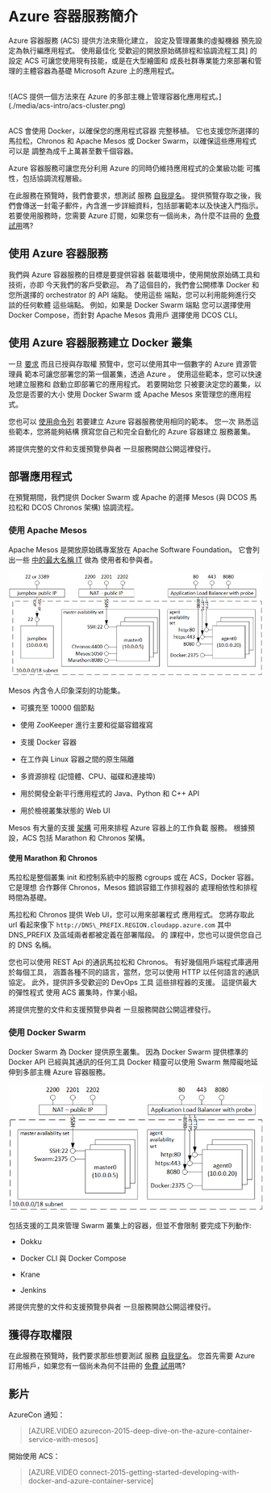<properties
   pageTitle="Azure 容器服務簡介 | Microsoft Azure"
   description="Azure 容器服務 (ACS) 提供簡化建立、設定及管理虛擬機器叢集的方法，這些虛擬機器預先設定為執行容器化應用程式。"
   services="virtual-machines"
   documentationCenter=""
   authors="rgardler"
   manager="nepeters"
   editor=""
   tags="acs, azure-container-service"
   keywords="Docker, Containers, Micro-services, Mesos, Azure"/>
   
<tags
   ms.service="virtual-machines"
   ms.devlang="na"
   ms.topic="home-page"
   ms.tgt_pltfrm="na"
   ms.workload="na"
   ms.date="12/02/2015"
   ms.author="rogardle"/>

# Azure 容器服務簡介

Azure 容器服務 (ACS) 提供方法來簡化建立，
設定及管理叢集的虛擬機器
預先設定為執行編應用程式。 使用最佳化
受歡迎的開放原始碼排程和協調流程工具] 的設定
ACS 可讓您使用現有技能，或是在大型繪圖和
成長社群專業能力來部署和管理的主體容器為基礎
Microsoft Azure 上的應用程式。

<br />
![ACS 提供一個方法來在 Azure 的多部主機上管理容器化應用程式。](./media/acs-intro/acs-cluster.png)
<br /><br />

ACS 會使用 Docker，以確保您的應用程式容器
完整移植。 它也支援您所選擇的馬拉松，Chronos 和
Apache Mesos 或 Docker Swarm，以確保這些應用程式可以是
調整為成千上萬甚至數千個容器。

Azure 容器服務可讓您充分利用
Azure 的同時仍維持應用程式的企業級功能
可攜性，包括協調流程層級。

在此服務在預覽時，我們會要求，想測試
服務 [自我提名](http://aka.ms/acspreview)。 提供預覽存取之後，我們會傳送一封電子郵件，內含進一步詳細資料，包括部署範本以及快速入門指示。 若要使用服務時，您需要 Azure 訂閱，如果您有一個尚未，為什麼不註冊的
[免費
試用](http://www.windowsazure.com/en-us/pricing/free-trial/?WT.mc_id=AA4C1C935)嗎?

使用 Azure 容器服務
-----------------------------

我們與 Azure 容器服務的目標是要提供容器
裝載環境中，使用開放原始碼工具和技術，亦即
今天我們的客戶受歡迎。 為了這個目的，我們會公開標準
Docker 和您所選擇的 orchestrator 的 API 端點。 使用這些
端點，您可以利用能夠進行交談的任何軟體
這些端點。 例如，如果是 Docker Swarm 端點
您可以選擇使用 Docker Compose，而針對 Apache Mesos 貴用戶
選擇使用 DCOS CLI。

使用 Azure 容器服務建立 Docker 叢集
-------------------------------------------------------

一旦 [要求](http://aka.ms/acspreview) 而且已授與存取權
預覽中，您可以使用其中一個數字的 Azure 資源管理員
範本可讓您部署您的第一個叢集，透過 Azure
。 使用這些範本，您可以快速地建立服務和
啟動立即部署它的應用程式。 若要開始您
只被要決定您的叢集，以及您是否要的大小
使用 Docker Swarm 或 Apache Mesos 來管理您的應用程式。

您也可以 [使用命令列](/documentation/articles/resource-group-template-deploy/)
若要建立 Azure 容器服務使用相同的範本。 您一次
熟悉這些範本，您將能夠結構
撰寫您自己和完全自動化的 Azure 容器建立
服務叢集。

將提供完整的文件和支援預覽參與者
一旦服務開啟公開這裡發行。

部署應用程式
------------------------

在預覽期間，我們提供 Docker Swarm 或 Apache 的選擇
Mesos (與 DCOS 馬拉松和 DCOS Chronos 架構)
協調流程。 

### 使用 Apache Mesos

Apache Mesos 是開放原始碼專案放在 Apache Software
Foundation。 它會列出一些 [中的最大名稱
IT](http://mesos.apache.org/documentation/latest/powered-by-mesos/) 做為
使用者和參與者。

![針對顯示代理程式與主機的 Swarm 設定的 ACS。](media/acs-intro/acs-mesos.png)

Mesos 內含令人印象深刻的功能集。

-   可擴充至 10000 個節點

-   使用 ZooKeeper 進行主要和從屬容錯複寫

-   支援 Docker 容器

-   在工作與 Linux 容器之間的原生隔離

-   多資源排程 (記憶體、CPU、磁碟和連接埠)

-   用於開發全新平行應用程式的 Java、Python 和 C++ API

-   用於檢視叢集狀態的 Web UI

Mesos 有大量的支援
[架構](http://mesos.apache.org/documentation/latest/frameworks/)
可用來排程 Azure 容器上的工作負載
服務。 根據預設，ACS 包括 Marathon 和 Chronos 架構。

#### 使用 Marathon 和 Chronos

馬拉松是整個叢集 init 和控制系統中的服務
cgroups 或在 ACS，Docker 容器。 它是理想
合作夥伴 Chronos，Mesos 錯誤容錯工作排程器的
處理相依性和排程時間為基礎。

馬拉松和 Chronos 提供 Web UI，您可以用來部署程式
應用程式。 您將存取此 url 看起來像下
`http://DNS\_PREFIX.REGION.cloudapp.azure.com`
其中 DNS\_PREFIX 及區域兩者都被定義在部署階段。 的
課程中，您也可以提供您自己的 DNS 名稱。

您也可以使用 REST Api 的通訊馬拉松和
Chronos。 有好幾個用戶端程式庫適用於每個工具，
涵蓋各種不同的語言，當然，您可以使用 HTTP
以任何語言的通訊協定。 此外，提供許多受歡迎的 DevOps 工具
這些排程器的支援。 這提供最大的彈性程式
使用 ACS 叢集時，作業小組。

將提供完整的文件和支援預覽參與者
一旦服務開啟公開這裡發行。

### 使用 Docker Swarm

Docker Swarm 為 Docker 提供原生叢集。 因為 Docker Swarm
提供標準的 Docker API 已經與其通訊的任何工具
Docker 精靈可以使用 Swarm 無障礙地延伸到多部主機
Azure 容器服務。 

![設定來使用顯示 jumpbox、代理程式與主機之 Apache Mesos 設定的 ACS。](media/acs-intro/acs-swarm.png)

包括支援的工具來管理 Swarm 叢集上的容器，但並不會限制
要完成下列動作:

-   Dokku

-   Docker CLI 與 Docker Compose

-   Krane

-   Jenkins

將提供完整的文件和支援預覽參與者
一旦服務開啟公開這裡發行。

獲得存取權限
--------------

在此服務在預覽時，我們要求那些想要測試
服務 [自我提名](http://aka.ms/acspreview)。 您首先需要 Azure
訂用帳戶，如果您有一個尚未為何不註冊的 [免費
試用](http://www.windowsazure.com/en-us/pricing/free-trial/?WT.mc_id=AA4C1C935)嗎?

影片
------
AzureCon 通知：

> [AZURE.VIDEO azurecon-2015-deep-dive-on-the-azure-container-service-with-mesos]  

開始使用 ACS：  

> [AZURE.VIDEO connect-2015-getting-started-developing-with-docker-and-azure-container-service]

